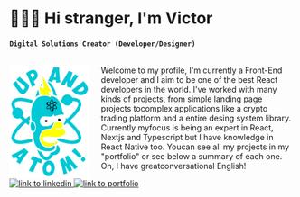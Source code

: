 # 👨🏼‍🚀 Hi stranger, I'm Victor

**`Digital Solutions Creator (Developer/Designer)`**

</br>
<img src="assets/Atom.png" height="200px" alt="logo atom" align="left" style="margin-right: 20px"/>
  Welcome to my profile, I'm currently a Front-End developer and I aim to be one of the best React  developers in the world. I've worked with many kinds of projects, from simple landing page projects tocomplex applications like a crypto trading platform and a entire desing system library. Currently myfocus is being an expert in React, Nextjs and Typescript but I have knowledge in React Native too. Youcan see all my projects in my "portfolio" or see below a summary of each one. Oh, I have greatconversational English!

<p align="left">
  <a href="https://www.linkedin.com/in/victormarquessantos/">
    <img src="https://custom-icon-badges.demolab.com/badge/-Contact%20Me-blue?style=for-the-badge&logoColor=white&logo=codespaces" alt="link to linkedin"/>
  </a>
  <a href="">
    <img src="https://custom-icon-badges.demolab.com/badge/-portfolio-red?style=for-the-badge&logo=trophy&logoColor=white" alt="link to portfolio"/>
  </a>
</p>

